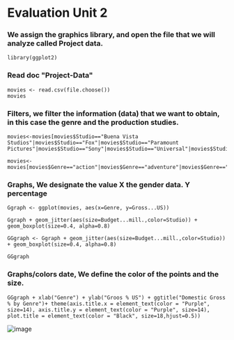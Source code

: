 # Evaluation Unit 2

### We assign the graphics library, and open the file that we will analyze called Project data.
    library(ggplot2)

### Read doc "Project-Data"
    movies <- read.csv(file.choose())
    movies

### Filters, we filter the information (data) that we want to obtain, in this case the genre and the production studies.
    movies<-movies[movies$Studio=="Buena Vista Studios"|movies$Studio=="Fox"|movies$Studio=="Paramount Pictures"|movies$Studio=="Sony"|movies$Studio=="Universal"|movies$Studio=="WB",]
    
    movies<-movies[movies$Genre=="action"|movies$Genre=="adventure"|movies$Genre=="animation"|movies$Genre=="comedy"|movies$Genre=="drama",]

### Graphs, We designate the value X the gender data. Y percentage

    Ggraph <- ggplot(movies, aes(x=Genre, y=Gross...US))

    Ggraph + geom_jitter(aes(size=Budget...mill.,color=Studio)) + geom_boxplot(size=0.4, alpha=0.8)

    GGgraph <- Ggraph + geom_jitter(aes(size=Budget...mill.,color=Studio)) + geom_boxplot(size=0.4, alpha=0.8)

    GGgraph

### Graphs/colors date, We define the color of the points and the size.
    GGgraph + xlab("Genre") + ylab("Groos % US") + ggtitle("Domestic Gross % by Genre")+ theme(axis.title.x = element_text(color = "Purple", size=14), axis.title.y = element_text(color = "Purple", size=14), plot.title = element_text(color = "Black", size=18,hjust=0.5))
    
    
    
   ![image](https://user-images.githubusercontent.com/44456885/171971615-50befaf6-a9e5-44fa-80d7-696492df1355.png)
